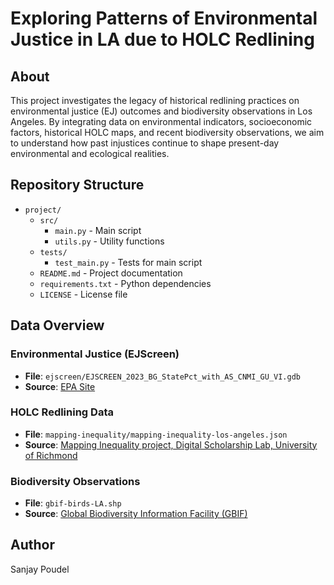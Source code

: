 # **Exploring Patterns of Environmental Justice in LA due to HOLC Redlining**

## **About**
This project investigates the legacy of historical redlining practices on environmental justice (EJ) outcomes and biodiversity observations in Los Angeles. By integrating data on environmental indicators, socioeconomic factors, historical HOLC maps, and recent biodiversity observations, we aim to understand how past injustices continue to shape present-day environmental and ecological realities.

## **Repository Structure**
- `project/`
  - `src/`
    - `main.py` - Main script
    - `utils.py` - Utility functions
  - `tests/`
    - `test_main.py` - Tests for main script
  - `README.md` - Project documentation
  - `requirements.txt` - Python dependencies
  - `LICENSE` - License file

## **Data Overview**

### **Environmental Justice (EJScreen)** 
- **File**: `ejscreen/EJSCREEN_2023_BG_StatePct_with_AS_CNMI_GU_VI.gdb`  
- **Source**: [EPA Site](https://www.epa.gov/ejscreen/download-ejscreen-data)

### **HOLC Redlining Data**
- **File**: `mapping-inequality/mapping-inequality-los-angeles.json`  
- **Source**: [Mapping Inequality project, Digital Scholarship Lab, University of Richmond](https://dsl.richmond.edu/panorama/redlining/#loc=5/39.1/-94.58)

### **Biodiversity Observations**
- **File**: `gbif-birds-LA.shp`  
- **Source**: [Global Biodiversity Information Facility (GBIF)](https://www.gbif.org)

## **Author**
Sanjay Poudel

